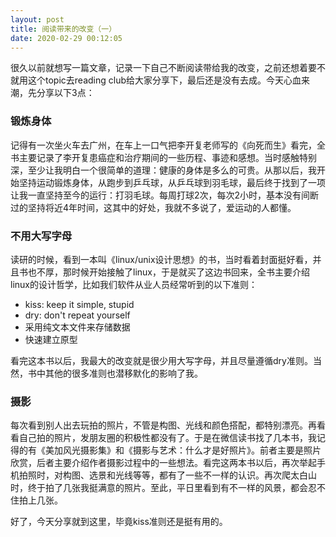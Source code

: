 ```yaml
---
layout: post
title: 阅读带来的改变（一）
date: 2020-02-29 00:12:05
---
```


很久以前就想写一篇文章，记录一下自己不断阅读带给我的改变，之前还想着要不就用这个topic去reading club给大家分享下，最后还是没有去成。今天心血来潮，先分享以下3点：

### 锻炼身体

记得有一次坐火车去广州，在车上一口气把李开复老师写的《向死而生》看完，全书主要记录了李开复患癌症和治疗期间的一些历程、事迹和感想。当时感触特别深，至少让我明白一个很简单的道理：健康的身体是多么的可贵。从那以后，我开始坚持运动锻炼身体，从跑步到乒乓球，从乒乓球到羽毛球，最后终于找到了一项让我一直坚持至今的运行：打羽毛球。每周打球2次，每次2小时，基本没有间断过的坚持将近4年时间，这其中的好处，我就不多说了，爱运动的人都懂。

### 不用大写字母

读研的时候，看到一本叫《linux/unix设计思想》的书，当时看着封面挺好看，并且书也不厚，那时候开始接触了linux，于是就买了这边书回来，全书主要介绍linux的设计哲学，比如我们软件从业人员经常听到的以下准则：

- kiss: keep it simple, stupid
- dry: don't repeat yourself
- 采用纯文本文件来存储数据
- 快速建立原型

看完这本书以后，我最大的改变就是很少用大写字母，并且尽量遵循dry准则。当然，书中其他的很多准则也潜移默化的影响了我。

### 摄影

每次看到别人出去玩拍的照片，不管是构图、光线和颜色搭配，都特别漂亮。再看看自己拍的照片，发朋友圈的积极性都没有了。于是在微信读书找了几本书，我记得的有《美加风光摄影集》和《摄影与艺术：什么才是好照片》。前者主要是照片欣赏，后者主要介绍作者摄影过程中的一些想法。看完这两本书以后，再次举起手机拍照时，对构图、选景和光线等等，都有了一些不一样的认识。再次爬太白山时，终于拍了几张我挺满意的照片。至此，平日里看到有不一样的风景，都会忍不住拍上几张。

好了，今天分享就到这里，毕竟kiss准则还是挺有用的。
